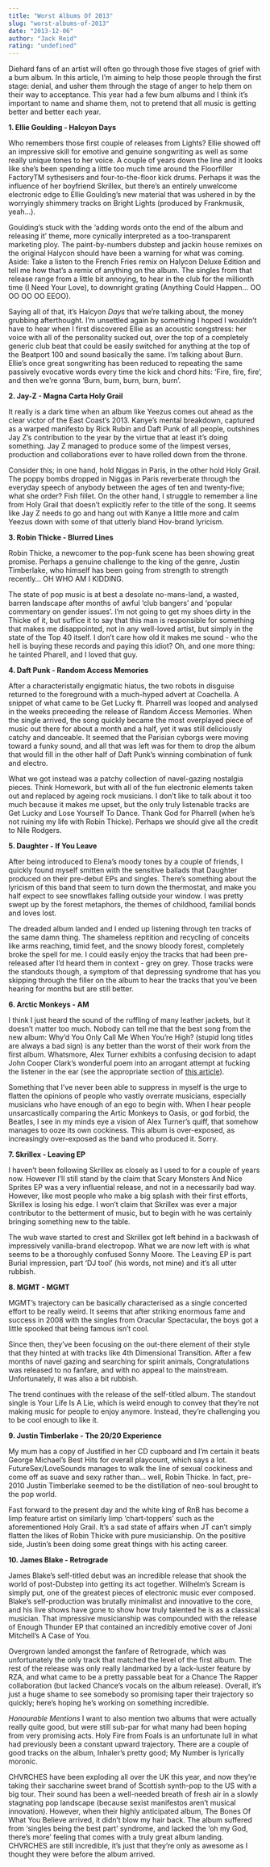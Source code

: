 ```yaml
---
title: "Worst Albums Of 2013"
slug: "worst-albums-of-2013"
date: "2013-12-06"
author: "Jack Reid"
rating: "undefined"
---
```


Diehard fans of an artist will often go through those five stages of grief with a bum album. In this article, I’m aiming to help those people through the first stage: denial, and usher them through the stage of anger to help them on their way to acceptance. This year had a few bum albums and I think it’s important to name and shame them, not to pretend that all music is getting better and better each year.

**1\. Ellie Goulding - Halcyon Days**

Who remembers those first couple of releases from Lights? Ellie showed off an impressive skill for emotive and genuine songwriting as well as some really unique tones to her voice. A couple of years down the line and it looks like she’s been spending a little too much time around the Floorfiller FactoryTM sythesisers and four-to-the-floor kick drums. Perhaps it was the influence of her boyfriend Skrillex, but there’s an entirely unwelcome electronic edge to Ellie Goulding’s new material that was ushered in by the worryingly shimmery tracks on Bright Lights (produced by Frankmusik, yeah…).

Goulding’s stuck with the ‘adding words onto the end of the album and releasing it’ theme, more cynically interpreted as a too-transparent marketing ploy. The paint-by-numbers dubstep and jackin house remixes on the original Halycon should have been a warning for what was coming. Aside: Take a listen to the French Fries remix on Halycon Deluxe Edition and tell me how that’s a remix of anything on the album. The singles from that release range from a little bit annoying, to hear in the club for the millionth time (I Need Your Love), to downright grating (Anything Could Happen… OO OO OO OO EEOO).

Saying all of that, it’s Halcyon _Days_ that we’re talking about, the money grubbing afterthought. I’m unsettled again by something I hoped I wouldn’t have to hear when I first discovered Ellie as an acoustic songstress: her voice with all of the personality sucked out, over the top of a completely generic club beat that could be easily switched for anything at the top of the Beatport 100 and sound basically the same. I’m talking about Burn. Ellie’s once great songwriting has been reduced to repeating the same passively evocative words every time the kick and chord hits: ‘Fire, fire, fire’, and then we’re gonna ‘Burn, burn, burn, burn, burn’.

**2\. Jay-Z - Magna Carta Holy Grail**

It really is a dark time when an album like Yeezus comes out ahead as the clear victor of the East Coast’s 2013. Kanye’s mental breakdown, captured as a warped manifesto by Rick Rubin and Daft Punk of all people, outshines Jay Z’s contribution to the year by the virtue that at least it’s doing something. Jay Z managed to produce some of the limpest verses, production and collaborations ever to have rolled down from the throne.

Consider this; in one hand, hold Niggas in Paris, in the other hold Holy Grail. The poppy bombs dropped in Niggas in Paris reverberate through the everyday speech of anybody between the ages of ten and twenty-five; what she order? Fish fillet. On the other hand, I struggle to remember a line from Holy Grail that doesn’t explicitly refer to the title of the song. It seems like Jay Z needs to go and hang out with Kanye a little more and calm Yeezus down with some of that utterly bland Hov-brand lyricism.

**3\. Robin Thicke - Blurred Lines**

Robin Thicke, a newcomer to the pop-funk scene has been showing great promise. Perhaps a genuine challenge to the king of the genre, Justin Timberlake, who himself has been going from strength to strength recently… OH WHO AM I KIDDING.

The state of pop music is at best a desolate no-mans-land, a wasted, barren landscape after months of awful ‘club bangers’ and ‘popular commentary on gender issues’. I’m not going to get my shoes dirty in the Thicke of it, but suffice it to say that this man is responsible for something that makes me disappointed, not in any well-loved artist, but simply in the state of the Top 40 itself. I don’t care how old it makes me sound - who the hell is buying these records and paying this idiot? Oh, and one more thing: he tainted Pharell, and I loved that guy.

**4\. Daft Punk - Random Access Memories**

After a characteristally engigmatic hiatus, the two robots in disguise returned to the foreground with a much-hyped advert at Coachella. A snippet of what came to be Get Lucky ft. Pharrell was looped and analysed in the weeks preceeding the release of Random Access Memories. When the single arrived, the song quickly became the most overplayed piece of music out there for about a month and a half, yet it was still deliciously catchy and danceable. It seemed that the Parisian cyborgs were moving toward a funky sound, and all that was left was for them to drop the album that would fill in the other half of Daft Punk’s winning combination of funk and electro.

What we got instead was a patchy collection of navel-gazing nostalgia pieces. Think Homework, but with all of the fun electronic elements taken out and replaced by ageing rock musicians. I don’t like to talk about it too much because it makes me upset, but the only truly listenable tracks are Get Lucky and Lose Yourself To Dance. Thank God for Pharrell (when he’s not ruining my life with Robin Thicke). Perhaps we should give all the credit to Nile Rodgers.

**5\. Daughter - If You Leave**

After being introduced to Elena’s moody tones by a couple of friends, I quickly found myself smitten with the sensitive ballads that Daughter produced on their pre-debut EPs and singles. There’s something about the lyricism of this band that seem to turn down the thermostat, and make you half expect to see snowflakes falling outside your window. I was pretty swept up by the forest metaphors, the themes of childhood, familial bonds and loves lost.

The dreaded album landed and I ended up listening through ten tracks of the same damn thing. The shameless repitition and recycling of conceits like arms reaching, timid feet, and the snowy bloody forest, completely broke the spell for me. I could easily enjoy the tracks that had been pre-released after I’d heard them in context - grey on grey. Those tracks were the standouts though, a symptom of that depressing syndrome that has you skipping through the filler on the album to hear the tracks that you’ve been hearing for months but are still better.

**6\. Arctic Monkeys - AM**

I think I just heard the sound of the ruffling of many leather jackets, but it doesn’t matter too much. Nobody can tell me that the best song from the new album: Why’d You Only Call Me When You’re High? (stupid long titles are always a bad sign) is any better than the worst of their work from the first album. Whatsmore, Alex Turner exhibits a confusing decision to adapt John Cooper Clark’s wonderful poem into an arrogant attempt at fucking the listener in the ear (see the appropriate section of [this article](http://pearshapedexeter.com/post/68691945751/our-hottest-records-of-the-year)).

Something that I’ve never been able to suppress in myself is the urge to flatten the opinions of people who vastly overrate musicians, especially musicians who have enough of an ego to begin with. When I hear people unsarcastically comparing the Artic Monkeys to Oasis, or god forbid, the Beatles, I see in my minds eye a vision of Alex Turner’s quiff, that somehow manages to ooze its own cockiness. This album is over-exposed, as increasingly over-exposed as the band who produced it. Sorry.

**7\. Skrillex - Leaving EP**

I haven’t been following Skrillex as closely as I used to for a couple of years now. However I’ll still stand by the claim that Scary Monsters And Nice Sprites EP was a very influential release, and not in a necessarily bad way. However, like most people who make a big splash with their first efforts, Skrillex is losing his edge. I won’t claim that Skrillex was ever a major contributor to the betterment of music, but to begin with he was certainly bringing something new to the table.

The wub wave started to crest and Skrillex got left behind in a backwash of impressively vanilla-brand electropop. What we are now left with is what seems to be a thoroughly confused Sonny Moore. The Leaving EP is part Burial impression, part ‘DJ tool’ (his words, not mine) and it’s all utter rubbish.

**8\. MGMT - MGMT**

MGMT’s trajectory can be basically characterised as a single concerted effort to be really weird. It seems that after striking enormous fame and success in 2008 with the singles from Oracular Spectacular, the boys got a little spooked that being famous isn’t cool.

Since then, they’ve been focusing on the out-there element of their style that they hinted at with tracks like 4th Dimensional Transition. After a few months of navel gazing and searching for spirit animals, Congratulations was released to no fanfare, and with no appeal to the mainstream. Unfortunately, it was also a bit rubbish.

The trend continues with the release of the self-titled album. The standout single is Your Life Is A Lie, which is weird enough to convey that they’re not making music for people to enjoy anymore. Instead, they’re challenging you to be cool enough to like it.

**9\. Justin Timberlake - The 20/20 Experience**

My mum has a copy of Justified in her CD cupboard and I’m certain it beats George Michael’s Best Hits for overall playcount, which says a lot. FutureSex/LoveSounds manages to walk the line of sexual cockiness and come off as suave and sexy rather than… well, Robin Thicke. In fact, pre-2010 Justin Timberlake seemed to be the distillation of neo-soul brought to the pop world.

Fast forward to the present day and the white king of RnB has become a limp feature artist on similarly limp ‘chart-toppers’ such as the aforementioned Holy Grail. It’s a sad state of affairs when JT can’t simply flatten the likes of Robin Thicke with pure musicianship. On the positive side, Justin’s been doing some great things with his acting career.

**10\. James Blake - Retrograde**

James Blake’s self-titled debut was an incredible release that shook the world of post-Dubstep into getting its act together. Wilhelm’s Scream is simply put, one of the greatest pieces of electronic music ever composed. Blake’s self-production was brutally minimalist and innovative to the core, and his live shows have gone to show how truly talented he is as a classical musician. That impressive musicianship was compounded with the release of Enough Thunder EP that contained an incredibly emotive cover of Joni Mitchell’s A Case of You.

Overgrown landed amongst the fanfare of Retrograde, which was unfortunately the only track that matched the level of the first album. The rest of the release was only really landmarked by a lack-luster feature by RZA, and what came to be a pretty passable beat for a Chance The Rapper collaboration (but lacked Chance’s vocals on the album release). Overall, it’s just a huge shame to see somebody so promising taper their trajectory so quickly; here’s hoping he’s working on something incredible.

_Honourable Mentions_ I want to also mention two albums that were actually really quite good, but were still sub-par for what many had been hoping from very promising acts. Holy Fire from Foals is an unfortunate lull in what had previously been a constant upward trajectory. There are a couple of good tracks on the album, Inhaler’s pretty good; My Number is lyrically moronic.

CHVRCHES have been exploding all over the UK this year, and now they’re taking their saccharine sweet brand of Scottish synth-pop to the US with a big tour. Their sound has been a well-needed breath of fresh air in a slowly stagnating pop landscape (because sexist manifestos aren’t musical innovation). However, when their highly anticipated album, The Bones Of What You Believe arrived, it didn’t blow my hair back. The album suffered from ‘singles being the best part’ syndrome, and lacked the ‘oh my God, there’s more’ feeling that comes with a truly great album landing. CHVRCHES are still incredible, it’s just that they’re only as awesome as I thought they were before the album arrived.
